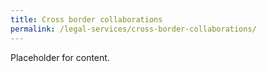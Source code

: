 ```yaml
---
title: Cross border collaborations
permalink: /legal-services/cross-border-collaborations/
---
```


Placeholder for content. 

